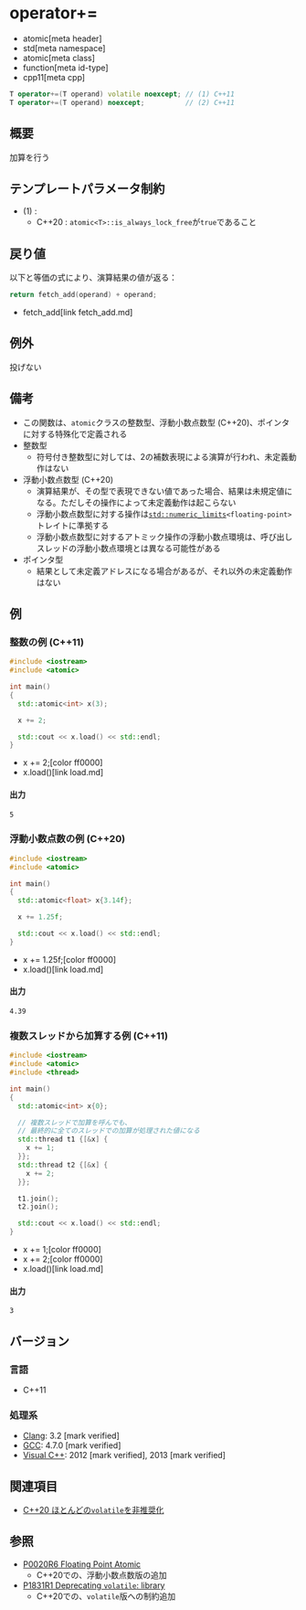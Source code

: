 # operator+=
* atomic[meta header]
* std[meta namespace]
* atomic[meta class]
* function[meta id-type]
* cpp11[meta cpp]

```cpp
T operator+=(T operand) volatile noexcept; // (1) C++11
T operator+=(T operand) noexcept;          // (2) C++11
```

## 概要
加算を行う


## テンプレートパラメータ制約
- (1) :
    - C++20 : `atomic<T>::is_always_lock_free`が`true`であること


## 戻り値
以下と等価の式により、演算結果の値が返る：

```cpp
return fetch_add(operand) + operand;
```
* fetch_add[link fetch_add.md]


## 例外
投げない


## 備考
- この関数は、`atomic`クラスの整数型、浮動小数点数型 (C++20)、ポインタに対する特殊化で定義される
- 整数型
    - 符号付き整数型に対しては、2の補数表現による演算が行われ、未定義動作はない
- 浮動小数点数型 (C++20)
    - 演算結果が、その型で表現できない値であった場合、結果は未規定値になる。ただしその操作によって未定義動作は起こらない
    - 浮動小数点数型に対する操作は[`std::numeric_limits`](/reference/limits/numeric_limits.md)`<floating-point>`トレイトに準拠する
    - 浮動小数点数型に対するアトミック操作の浮動小数点環境は、呼び出しスレッドの浮動小数点環境とは異なる可能性がある
- ポインタ型
    - 結果として未定義アドレスになる場合があるが、それ以外の未定義動作はない


## 例
### 整数の例 (C++11)
```cpp example
#include <iostream>
#include <atomic>

int main()
{
  std::atomic<int> x(3);

  x += 2;

  std::cout << x.load() << std::endl;
}
```
* x += 2;[color ff0000]
* x.load()[link load.md]

#### 出力
```
5
```

### 浮動小数点数の例 (C++20)
```cpp example
#include <iostream>
#include <atomic>

int main()
{
  std::atomic<float> x{3.14f};

  x += 1.25f;

  std::cout << x.load() << std::endl;
}
```
* x += 1.25f;[color ff0000]
* x.load()[link load.md]

#### 出力
```
4.39
```

### 複数スレッドから加算する例 (C++11)
```cpp example
#include <iostream>
#include <atomic>
#include <thread>

int main()
{
  std::atomic<int> x{0};

  // 複数スレッドで加算を呼んでも、
  // 最終的に全てのスレッドでの加算が処理された値になる
  std::thread t1 {[&x] {
    x += 1;
  }};
  std::thread t2 {[&x] {
    x += 2;
  }};

  t1.join();
  t2.join();

  std::cout << x.load() << std::endl;
}
```
* x += 1;[color ff0000]
* x += 2;[color ff0000]
* x.load()[link load.md]

#### 出力
```
3
```

## バージョン
### 言語
- C++11

### 処理系
- [Clang](/implementation.md#clang): 3.2 [mark verified]
- [GCC](/implementation.md#gcc): 4.7.0 [mark verified]
- [Visual C++](/implementation.md#visual_cpp): 2012 [mark verified], 2013 [mark verified]


## 関連項目
- [C++20 ほとんどの`volatile`を非推奨化](/lang/cpp20/deprecating_volatile.md)


## 参照
- [P0020R6 Floating Point Atomic](http://www.open-std.org/jtc1/sc22/wg21/docs/papers/2017/p0020r6.html)
    - C++20での、浮動小数点数版の追加
- [P1831R1 Deprecating `volatile`: library](http://www.open-std.org/jtc1/sc22/wg21/docs/papers/2020/p1831r1.html)
    - C++20での、`volatile`版への制約追加
